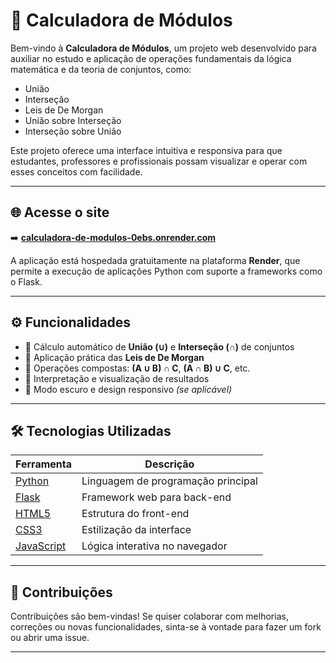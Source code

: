 # 🧮 Calculadora de Módulos

Bem-vindo à **Calculadora de Módulos**, um projeto web desenvolvido para auxiliar no estudo e aplicação de operações fundamentais da lógica matemática e da teoria de conjuntos, como:

- União
- Interseção
- Leis de De Morgan
- União sobre Interseção
- Interseção sobre União

Este projeto oferece uma interface intuitiva e responsiva para que estudantes, professores e profissionais possam visualizar e operar com esses conceitos com facilidade.

---

## 🌐 Acesse o site

➡️ [**calculadora-de-modulos-0ebs.onrender.com**](https://calculadora-de-modulos-0ebs.onrender.com)

A aplicação está hospedada gratuitamente na plataforma **Render**, que permite a execução de aplicações Python com suporte a frameworks como o Flask.

---

## ⚙️ Funcionalidades

- 🧩 Cálculo automático de **União (∪)** e **Interseção (∩)** de conjuntos  
- 🔁 Aplicação prática das **Leis de De Morgan**  
- 🔄 Operações compostas: **(A ∪ B) ∩ C**, **(A ∩ B) ∪ C**, etc.  
- 🧠 Interpretação e visualização de resultados  
- 🌙 Modo escuro e design responsivo *(se aplicável)*  

---

## 🛠️ Tecnologias Utilizadas

| Ferramenta     | Descrição                               |
|----------------|------------------------------------------|
| [Python](https://www.python.org/)        | Linguagem de programação principal           |
| [Flask](https://flask.palletsprojects.com/)        | Framework web para back-end                   |
| [HTML5](https://developer.mozilla.org/en-US/docs/Web/HTML)         | Estrutura do front-end                        |
| [CSS3](https://developer.mozilla.org/en-US/docs/Web/CSS)           | Estilização da interface                      |
| [JavaScript](https://developer.mozilla.org/en-US/docs/Web/JavaScript)    | Lógica interativa no navegador                |

---

## 🤝 Contribuições

Contribuições são bem-vindas! Se quiser colaborar com melhorias, correções ou novas funcionalidades, sinta-se à vontade para fazer um fork ou abrir uma issue.

---
